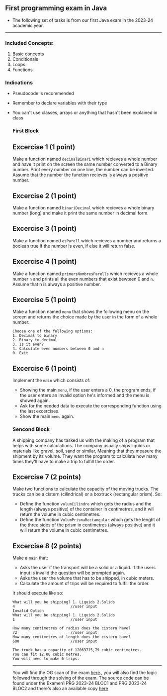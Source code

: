## First programming exam in Java 

- The following set of tasks is from our first Java exam in the 2023-24 academic year.
---

### Included Concepts:
1. Basic concepts
2. Conditionals
3. Loops
4. Functions

### Indications
- Pseudocode is recommended
- Remember to declare variables with their type
- You can't use classes, arrays or anything that hasn't been explained in class


  ### First Block

  ## Excercise 1 (1 point)

  Make a function named `decimalBinari` which recieves a whole number and have it print on the screen
  the same number converted to a Binary number.
  Print every number on one line, the number can be inverted.
  Assume that the number the function recieves is always a positive number.

  ## Excercise 2 (1 point)

  Make a function named `binariDecimal` which recieves a whole binary number (long) and make it print
  the same number in decimal form.

  ## Excercise 3 (1 point)

  Make a function named `esParell` which recieves a number and returns a boolean true if the number is
  even, if else it will return false.

  ## Excercise 4 (1 point)

  Make a function named `primersNombresParells` which recieves a whole number `n` and prints all the even
  numbers that exist bewteen 0 and `n`. Assume that n is always a positive number.

  ## Excercise 5 (1 point)

  Make a function named `menu` that shows the following menu on the screen and returns the choice
  made by the user in the form of a whole number.

  ```
  Choose one of the following options:
  1. Decimal to binary
  2. Binary to decimal
  3. Is it even?
  4. Calculate even numbers between 0 and n
  0. Exit
  ```

  ## Excercise 6 (1 point)

  Implement the `main` which consists of:
  - Showing the main `menu`, if the user enters a 0, the program ends, if the user enters an invalid
    option he's informed and the menu is showed again.
  - Ask for the needed data to execute the corresponding function using the last excercises.
  - Show the main `menu` again.
 
  ### Sencond Block

  A shipping company has tasked us with the making of a program that helps with some calculations.
  The company usually ships liquids or materials like gravel, soil, sand or similar, Meaning that
  they measure the shipment by its volume.
  They want the program to calculate how many times they'll have to make a trip to fulfill the order.

  ## Excercise 7 (2 points)

  Make two functions to calculate the capacity of the moving trucks. The trucks can be a cistern (cilindrical)
  or a boxtruck (rectangular prism). So:

  - Define the function `volumCilindre` which gets the radius and the length (always positive) of
    the container in centimetres, and it will return the volume in cubic centimetres.
  - Define the function `VolumPrismaRectangular` which gets the lenght of the three sides of the prism
    in centimetres (always positive) and it will return the volume in cubic centimetres.

  ## Excercise 8 (2 points)

  Make a `main` that:

  - Asks the user if the transport will be a solid or a liquid. If the users input is invalid
    the question will be prompted again.
  - Asks the user the volume that has to be shipped, in cubic meters.
  - Calculate the amount of trips will be required to fulfill the order.

  It should execute like so:

  ```
  What will you be shipping? 1. Liquids 2.Solids
  4                         //user input
  Invalid Option
  What will you be shipping? 1. Liquids 2.Solids
  1                         //user input

  How many centimetres of radius does the cistern have?
  72                        //user input
  How many centimetres of length does the cistern have?
  600                       //user input

  The truck has a capacity of 12063715,79 cubic centimetres.
  You can fit 12.06 cubic metres.
  You will need to make 6 trips.
  ```

  ---

  You will find the OG scan of the exam [here](https://github.com/Aleixdiazzz/EXAMEN1-PRG-2023-24/blob/main/logicNExam1.pdf)., you will also find the logic followed      through the solving of the exam.
  The source code can be found under the Examen1 PRG 2023-24 BLOC1 and PRG 2023-24 BLOC2 and there's also an available copy [here](https://github.com/Aleixdiazzz/EXAMEN1-PRG-2023-24/blob/main/sourceCode.md)



  
